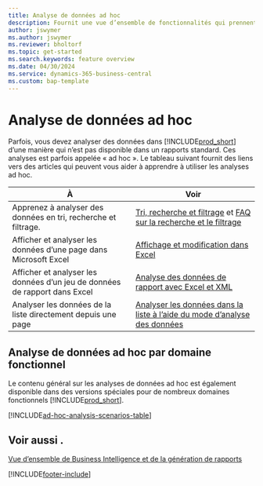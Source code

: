 ```yaml
---
title: Analyse de données ad hoc
description: Fournit une vue d’ensemble de fonctionnalités qui prennent en charge les analyse de données ad hoc dans Business Central.
author: jswymer
ms.author: jswymer
ms.reviewer: bholtorf
ms.topic: get-started
ms.search.keywords: feature overview
ms.date: 04/30/2024
ms.service: dynamics-365-business-central
ms.custom: bap-template
---
```

# Analyse de données ad hoc

Parfois, vous devez analyser des données dans [!INCLUDE[prod_short](includes/prod_short.md)] d’une manière qui n’est pas disponible dans un rapports standard. Ces analyses est parfois appelée « ad hoc ». Le tableau suivant fournit des liens vers des articles qui peuvent vous aider à apprendre à utiliser les analyses ad hoc.

| À | Voir |
| --- | --- |
| Apprenez à analyser des données en tri, recherche et filtrage. | [Tri, recherche et filtrage](ui-enter-criteria-filters.md) et [FAQ sur la recherche et le filtrage](ui-search-filter-faq.yml) |
| Afficher et analyser les données d’une page dans Microsoft Excel | [Affichage et modification dans Excel](across-work-with-excel.md) |
| Afficher et analyser les données d’un jeu de données de rapport dans Excel | [Analyse des données de rapport avec Excel et XML](report-analyze-excel.md) |
| Analyser les données de la liste directement depuis une page |[Analyser les données dans la liste à l’aide du mode d’analyse des données](analysis-mode.md)|

## Analyse de données ad hoc par domaine fonctionnel

Le contenu général sur les analyses de données ad hoc est également disponible dans des versions spéciales pour de nombreux domaines fonctionnels [!INCLUDE[prod_short](includes/prod_short.md)]. 

[!INCLUDE[ad-hoc-analysis-scenarios-table](includes/ad-hoc-analysis-scenarios-table.md)]


## Voir aussi .

[Vue d’ensemble de Business Intelligence et de la génération de rapports](ui-work-report.md)

[!INCLUDE[footer-include](includes/footer-banner.md)]
